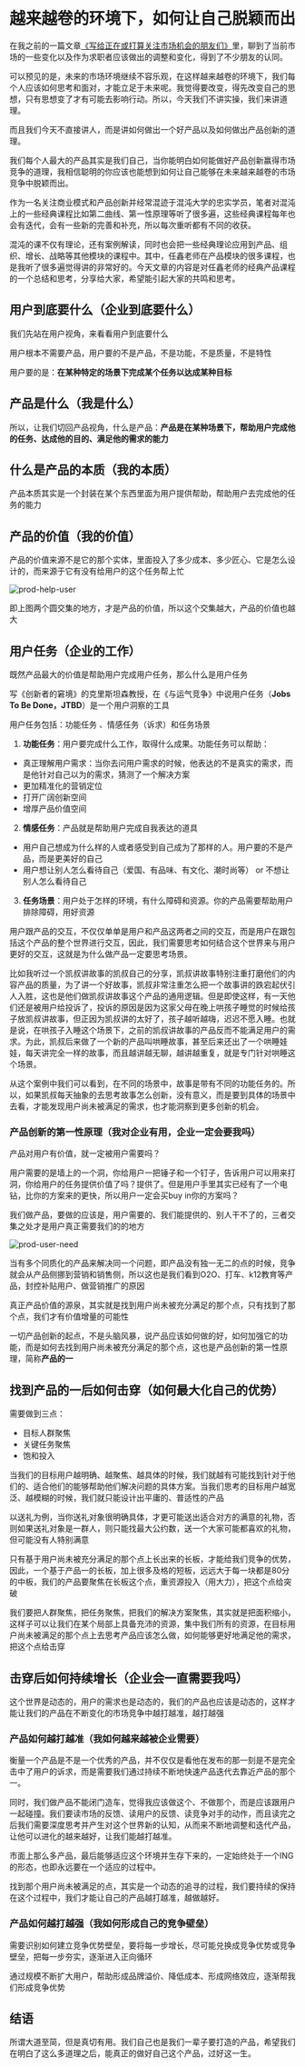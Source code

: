 # **越来越卷的环境下，如何让自己脱颖而出**

在我之前的一篇文章[《写给正在或打算关注市场机会的朋友们》](https://mp.weixin.qq.com/s?__biz=Mzg5Mjg4MDgyNw==&mid=2247484054&idx=1&sn=f0b215ce8e0c8b30305dbeeb16bec8c6&chksm=c0361042f7419954792f63d32522af8d1ff6161b102a69cf6cc5f8ffb84fbe8a219ff421e1a7#rd)里，聊到了当前市场的一些变化以及作为求职者应该做出的调整和变化，得到了不少朋友的认同。

可以预见的是，未来的市场环境继续不容乐观，在这样越来越卷的环境下，我们每个人应该如何思考和面对，才能立足于未来呢。我觉得要改变，得先改变自己的思想，只有思想变了才有可能去影响行动。所以，今天我们不讲实操，我们来讲道理。

而且我们今天不直接讲人，而是讲如何做出一个好产品以及如何做出产品创新的道理。

我们每个人最大的产品其实是我们自己，当你能明白如何能做好产品创新赢得市场竞争的道理，我相信聪明的你应该也能想到如何让自己能够在未来越来越卷的市场竞争中脱颖而出。

作为一名关注商业模式和产品创新并经常混迹于混沌大学的忠实学员，笔者对混沌上的一些经典课程比如第二曲线、第一性原理等听了很多遍，这些经典课程每年也会有迭代，会有一些新的完善和补充，所以每次重听都有不同的收获。

混沌的课不仅有理论，还有案例解读，同时也会把一些经典理论应用到产品、组织、增长、战略等其他模块的课程中。其中，任鑫老师在产品模块的很多课程，也是我听了很多遍觉得讲的非常好的。今天文章的内容是对任鑫老师的经典产品课程的一个总结和思考，分享给大家，希望能引起大家的共鸣和思考。

## **用户到底要什么（企业到底要什么）**

我们先站在用户视角，来看看用户到底要什么

用户根本不需要产品，用户要的不是产品，不是功能，不是质量，不是特性

用户要的是：**在某种特定的场景下完成某个任务以达成某种目标**

## **产品是什么（我是什么）**

所以，让我们切回产品视角，什么是产品：**产品是在某种场景下，帮助用户完成他的任务、达成他的目的、满足他的需求的能力**

## **什么是产品的本质（我的本质）**

产品本质其实是一个封装在某个东西里面为用户提供帮助，帮助用户去完成他的任务的能力

## **产品的价值（我的价值）**

产品的价值来源不是它的那个实体，里面投入了多少成本、多少匠心、它是怎么设计的，而来源于它有没有给用户的这个任务帮上忙

![prod-help-user](https://github.com/xiaoyuge/Prod-Notes/blob/main/resources/prod-help-user.png)

即上图两个圆交集的地方，才是产品的价值，所以这个交集越大，产品的价值也越大

## **用户任务（企业的工作）**

既然产品最大的价值是帮助用户完成用户任务，那么什么是用户任务

写《创新者的窘境》的克里斯坦森教授，在《与运气竞争》中说用户任务（**Jobs To Be Done，JTBD**）是一个用户洞察的工具

用户任务包括：功能任务 、情感任务（诉求）和任务场景

1. **功能任务**：用户要完成什么工作，取得什么成果。功能任务可以帮助：

- 真正理解用户需求：当你去问用户需求的时候，他表达的不是真实的需求，而是他针对自己以为的需求，猜测了一个解决方案
- 更加精准化的营销定位
- 打开广阔创新空间
- 增厚产品价值空间

2. **情感任务**：产品就是帮助用户完成自我表达的道具

- 用户自己想成为什么样的人或者感受到自己成为了那样的人。用户要的不是产品，而是更美好的自己
- 用户想让别人怎么看待自己（爱国、有品味、有文化、潮时尚等） or 不想让别人怎么看待自己

3. **任务场景**：用户处于怎样的环境，有什么障碍和资源。你的产品需要帮助用户排除障碍，用好资源

用户跟产品的交互，不仅仅单单是用户和产品这两者之间的交互，而是用户在跟包括这个产品的整个世界进行交互，因此，我们需要思考如何结合这个世界来与用户更好的交互，这就是为什么做产品一定要思考场景。

比如我听过一个凯叔讲故事的凯叔自己的分享，凯叔讲故事特别注重打磨他们的内容产品的质量，为了讲一个好故事，凯叔非常注重怎么把一个故事讲的跌宕起伏引人入胜，这也是他们做凯叔讲故事这个产品的通用逻辑。但是即使这样，有一天他们还是被用户给投诉了，投诉的原因是因为这家父母在晚上哄孩子睡觉的时候给孩子放凯叔讲故事，但正因为凯叔讲的太好了，孩子越听越嗨，迟迟不愿入睡。也就是说，在哄孩子入睡这个场景下，之前的凯叔讲故事的产品反而不能满足用户的需求。为此，凯叔后来做了一个新的产品叫哄睡故事，甚至后来还出了一个哄睡娃娃，每天讲完全一样的故事，而且越讲越无聊，越讲越重复，就是专门针对哄睡这个场景。

从这个案例中我们可以看到，在不同的场景中，故事是带有不同的功能任务的。所以，如果凯叔每天抽象的去思考故事怎么创新，没有意义，而是要到具体的场景中去看，才能发现用户尚未被满足的需求，也才能洞察到更多创新的机会。

### **产品创新的第一性原理（我对企业有用，企业一定会要我吗）**

产品对用户有价值，就一定被用户需要吗？

用户需要的是墙上的一个洞，你给用户一把锤子和一个钉子，告诉用户可以用来打洞，你给用户的任务提供价值了吗？提供了。但是用户手里其实已经有了一个电钻，比你的方案来的更快，所以用户一定会买buy in你的方案吗？

我们做产品，要做的应该是，用户需要的、我们能提供的、别人干不了的，三者交集之处才是用户真正需要我们的的地方

![prod-user-need](https://github.com/xiaoyuge/Prod-Notes/blob/main/resources/prod-user-need.png)

当有多个同质化的产品来解决同一个问题，即产品没有独一无二的点的时候，竞争就会从产品侧挪到营销和销售侧，所以这也是我们看到O2O、打车、k12教育等产品，封控补贴用户、做营销推广的原因

真正产品价值的源泉，其实就是找到用户尚未被充分满足的那个点，只有找到了那个点，我们才有价值增量的可能性

一切产品创新的起点，不是头脑风暴，说产品应该如何做的好，如何加强它的功能，而是如何去找到用户尚未被充分满足的那个点，这也是产品创新的第一性原理，简称**产品的一**

## **找到产品的一后如何击穿（如何最大化自己的优势）**

需要做到三点：

- 目标人群聚焦
- 关键任务聚焦
- 饱和投入

当我们的目标用户越明确、越聚焦、越具体的时候，我们就越有可能找到针对于他们的、适合他们的能够帮助他们解决问题的具体方案。当我们思考的目标用户越宽泛、越模糊的时候，我们就只能设计出平庸的、普适性的产品

以送礼为例，当你送礼对象很明确具体，才更可能送出适合对方的满意的礼物，否则如果送礼对象是一群人，则只能找最大公约数，送一个大家可能都喜欢的礼物，但可能没有人特别满意

只有基于用户尚未被充分满足的那个点上长出来的长板，才能给我们竞争的优势，因此，一个基于产品一的长板，加上很多及格的短板，远远大于每一块都是80分的中板，我们的产品要聚焦在长板这个点，重资源投入（用大力），把这个点给突破

我们要把人群聚焦，把任务聚焦，把我们的解决方案聚焦，其实就是把面积缩小，这样子可以让我们在某个局部上具备充沛的资源，集中我们所有的资源，在目标用户尚未被满足的那个点上去思考产品应该怎么做，如何能够更好地满足他的需求，把这个点给击穿

## **击穿后如何持续增长（企业会一直需要我吗）**

这个世界是动态的，用户的需求也是动态的，我们的产品也应该是动态的，这样才能让我们的产品在不断变化的市场竞争中越打越准，越打越强

### **产品如何越打越准（我如何越来越被企业需要）**

衡量一个产品是不是一个优秀的产品，并不仅仅是看他在发布的那一刻是不是完全击中了用户的诉求，而是需要我们通过持续不断地快速产品迭代去靠近产品的那个一。

同时，我们做产品不能闭门造车，觉得我应该做这个、不做那个，而是应该跟用户一起碰撞。我们要读市场的反馈、读用户的反馈、读竞争对手的动作，而且读完之后我们需要深度思考并产生对这个世界新的认知，从而来不断地调整和迭代产品，让他可以进化的越来越好，让我们能越打越准。

市面上那么多产品，最后能够适应这个环境并生存下来的，一定始终处于一个ING的形态，也即永远要在一个适应的过程中。

找到那个用户尚未被满足的点，其实是一个动态的追寻的过程，我们要持续的保持在这个过程中，我们才能让自己的产品越打越准，越做越好。

### **产品如何越打越强（我如何形成自己的竞争壁垒）**

需要识别如何建立竞争优势壁垒，要将每一步增长，尽可能兑换成竞争优势或竞争壁垒，把每一步夯实，逐渐进入正向循环

通过规模不断扩大用户，帮助形成品牌溢价、降低成本、形成网络效应，逐渐帮我们形成竞争优势

## **结语**

所谓大道至简，但是真切有用。我们自己也是我们一辈子要打造的产品，希望我们在明白了这么多道理之后，能真正的做好自己这个产品，过好这一生。
